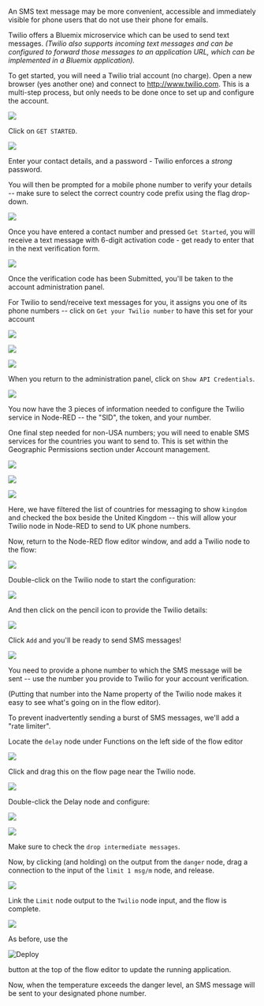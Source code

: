 
An SMS text message may be more convenient, accessible and immediately visible
for phone users that do not use their phone for emails.

Twilio offers a Bluemix microservice which can be used to send text messages.
*(Twilio also supports incoming text messages and can be configured to forward
those messages to an application URL, which can be implemented in a Bluemix
application).*

To get started, you will need a Twilio trial account (no charge). Open a new
browser (yes another one) and connect to <http://www.twilio.com>. This is a
multi-step process, but only needs to be done once to set up and configure the
account.

![](/media/0e957eec318b925a67e38811c9041d0f.png)

Click on `GET STARTED`.

![](/media/53d60753c13191a7d27d1f99dd965736.png)

Enter your contact details, and a password - Twilio enforces a *strong*
password.

You will then be prompted for a mobile phone number to verify your details --
make sure to select the correct country code prefix using the flag drop-down.

![](/media/280e85237ee9697b771e9d7630d16a48.png)

Once you have entered a contact number and pressed `Get Started`, you will
receive a text message with 6-digit activation code - get ready to enter that in
the next verification form.

![](/media/88f4a6971c5eb841ccec984955999ee9.png)

Once the verification code has been Submitted, you'll be taken to the account
administration panel.

For Twilio to send/receive text messages for you, it assigns you one of its
phone numbers -- click on `Get your Twilio number` to have this set for your
account

![](/media/cdf373f2442506dbbe589f3db7c73333.png)

![](/media/df02bed6bfefa217945d63dd1fe50339.png)

![](/media/323b120080c8d6b77662ae795f1bb52c.png)

When you return to the administration panel, click on `Show API Credentials`.

![](/media/e5d793fdb3515e041b9c9ebf5ac6b1b7.png)

You now have the 3 pieces of information needed to configure the Twilio service
in Node-RED -- the "SID", the token, and your number.

One final step needed for non-USA numbers; you will need to enable SMS services
for the countries you want to send to. This is set within the Geographic
Permissions section under Account management.

![](/media/23e8d5e8254b9743dbaac46122b67ba7.png)

![](/media/465bd29b84beb71657f3b0ade178c984.png)

![](/media/812e0a5b28fb4e4a0682528ce1bc9156.png)

Here, we have filtered the list of countries for messaging to show `kingdom` and
checked the box beside the United Kingdom -- this will allow your Twilio node in
Node-RED to send to UK phone numbers.

Now, return to the Node-RED flow editor window, and add a Twilio node to the
flow:

![](/media/1a32a85ca8ca63bd08dcd9ffc494f35b.png)

Double-click on the Twilio node to start the configuration:

![](/media/d21f78da7fc25abcca3669cd0f17ce08.png)

And then click on the pencil icon to provide the Twilio details:

![](/media/c5a1a095903dbbd75b96a1b2e5f5a0de.png)

Click `Add` and you'll be ready to send SMS messages!

![](/media/bd18a6416f4e577df27ff8249ed53270.png)

You need to provide a phone number to which the SMS message will be sent -- use
the number you provide to Twilio for your account verification.

(Putting that number into the Name property of the Twilio node makes it easy to
see what's going on in the flow editor).

To prevent inadvertently sending a burst of SMS messages, we'll add a "rate
limiter".

Locate the `delay` node under Functions on the left side of the flow editor

![](/media/8cc77f83755fa4b3fe07a90e59ac1331.png)

Click and drag this on the flow page near the Twilio node.

![](/media/c5d600e8b3f81005f28183a925910dc1.png)

Double-click the Delay node and configure:

![](/media/9b7705a3c4187d1d3f3afa38d03ee4a1.png)

![](/media/5ce85a3dbb10da67f0808b9f3b2890b4.png)

Make sure to check the `drop intermediate messages`.

Now, by clicking (and holding) on the output from the `danger` node, drag a
connection to the input of the `limit 1 msg/m` node, and release.

![](/media/97029161db06dbc2aa672df526c3a57f.png)

Link the `Limit` node output to the `Twilio` node input, and the flow is complete.

![](/media/dfa2e0fb750e3073ae4cf425f976be8a.png)

As before, use the

![Deploy](/media/NR-deploy-button.png)

button at the top of the flow editor to update the running application.

Now, when the temperature exceeds the danger level, an SMS message will be sent
to your designated phone number.
